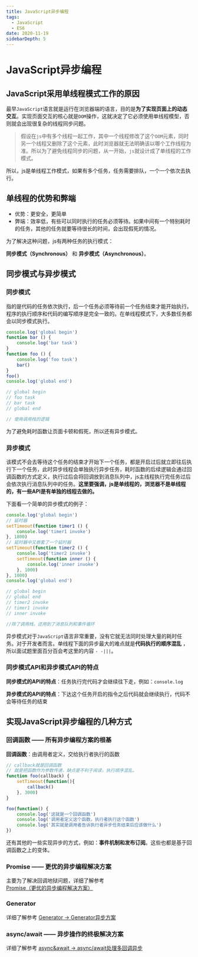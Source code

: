 ```yaml
---
title: JavaScript异步编程
tags:
  - JavaScript
  - ES6
date: 2020-11-19
sidebarDepth: 5
---
```

# JavaScript异步编程
## JavaScript采用单线程模式工作的原因
最早`JavaScript`语言就是运行在浏览器端的语言，目的是**为了实现页面上的动态交互**。实现页面交互的核心就是`DOM`操作，这就决定了它必须使用单线程模型，否则就会出现很复杂的线程同步问题。

> 假设在`js`中有多个线程一起工作，其中一个线程修改了这个`DOM`元素，同时另一个线程又删除了这个元素，此时浏览器就无法明确该以哪个工作线程为准。所以为了避免线程同步的问题，从一开始，`js`就设计成了单线程的工作模式。

所以，js是单线程工作模式，如果有多个任务，任务需要排队，一个一个依次去执行。
## 单线程的优势和弊端
- 优势：更安全，更简单
- 弊端：效率低，有些可以同时执行的任务必须等待。如果中间有一个特别耗时的任务，其他的任务就要等待很长的时间，会出现假死的情况。

为了解决这种问题，js有两种任务的执行模式：

**同步模式（Synchronous）** 和 **异步模式（Asynchronous）**。

## 同步模式与异步模式
### 同步模式
指的是代码的任务依次执行，后一个任务必须等待前一个任务结束才能开始执行。程序的执行顺序和代码的编写顺序是完全一致的。在单线程模式下，大多数任务都会以同步模式执行。

```js
console.log('global begin')
function bar () {
    console.log('bar task')
}
function foo () {
    console.log('foo task')
    bar()
}
foo()
console.log('global end')

// global begin
// foo task
// bar task
// global end

// 使用调用栈的逻辑
```
为了避免耗时函数让页面卡顿和假死，所以还有异步模式。

### 异步模式
该模式不会去等待这个任务的结束才开始下一个任务，都是开启过后就立即往后执行下一个任务，此时异步线程会单独执行异步任务，耗时函数的后续逻辑会通过回调函数的方式定义，执行过后会将回调放到消息队列中，js主线程执行完任务过后会依次执行消息队列中的任务。**这里要强调，js是单线程的，浏览器不是单线程的，有一些API是有单独的线程去做的。**

下面看一个简单的异步模式的例子：

```js
console.log('global begin')
// 延时器
setTimeout(function timer1 () {
    console.log('timer1 invoke')
}, 1800)
// 延时器中又嵌套了一个延时器
setTimeout(function timer2 () {
    console.log('timer2 invoke')
    setTimeout(function inner () {
        console.log('inner invoke')
    }, 1000)
}, 1000)
console.log('global end')

// global begin
// global end
// timer2 invoke
// timer1 invoke
// inner invoke

//除了调用栈，还用到了消息队列和事件循环
```
异步模式对于`JavaScript`语言非常重要，没有它就无法同时处理大量的耗时任务。对于开发者而言。单线程下面的异步最大的难点就是**代码执行的顺序混乱** ，所以面试题里面百分百会考这里的内容 `- -|||`。

### 同步模式API和异步模式API的特点
**同步模式的API的特点**：任务执行完代码才会继续往下走，例如：`console.log`

**异步模式的API的特点**：下达这个任务开启的指令之后代码就会继续执行，代码不会等待任务的结束
## 实现JavaScript异步编程的几种方式
### 回调函数 —— 所有异步编程方案的根基
**回调函数**：由调用者定义，交给执行者执行的函数

```js
// callback就是回调函数
// 就是把函数作为参数传递，缺点是不利于阅读，执行顺序混乱。
function foo(callback) {
    setTimeout(function(){
        callback()
    }, 3000)
}

foo(function() {
    console.log('这就是一个回调函数')
    console.log('调用者定义这个函数，执行者执行这个函数')
    console.log('其实就是调用者告诉执行者异步任务结束后应该做什么')
})
```

还有其他的一些实现异步的方式，例如：**事件机制和发布订阅**。这些也都是基于回调函数之上的变体。
### Promise —— 更优的异步编程解决方案
主要为了解决回调地狱问题，详细了解参考 [Promise（更优的异步编程解决方案）](/basic/JavaScript/ES6-ES10/ES6/11ES6(promise))
### Generator
详细了解参考 [Generator -> Generator异步方案](/basic/JavaScript/ES6-ES10/ES6/14ES6(generator))
### async/await —— 异步操作的终极解决方案
详细了解参考 [async&await -> async/await处理多回调异步](/basic/JavaScript/ES6-ES10/ES8/01ES8async)

